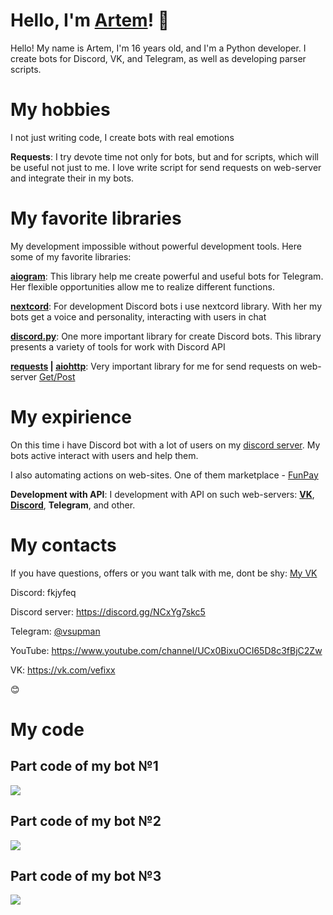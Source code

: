 # Hello, I'm [Artem](https://vk.com/vefixx)! 👋
Hello! My name is Artem, I'm 16 years old, and I'm a Python developer. I create bots for Discord, VK, and Telegram, as well as developing parser scripts.

# My hobbies
I not just writing code, I create bots with real emotions


**Requests**: I try devote time not only for bots, but and for scripts, which will be useful not just to me. I love write script for send requests on web-server and integrate their in my bots.

# My favorite libraries 
My development impossible without powerful development tools. Here some of my favorite libraries:


**[aiogram](https://aiogram.dev/)**: This library help me create powerful and useful bots for Telegram. Her flexible opportunities allow me to realize different functions.

**[nextcord](https://docs.nextcord.dev/en/stable/)**: For development Discord bots i use nextcord library. With her my bots get a voice and personality, interacting with users in chat

**[discord.py](https://discordpy.readthedocs.io/en/stable/)**: One more important library for create Discord bots. This library presents a variety of tools for work with Discord API


**[requests](https://sky.pro/media/modul-requests-v-python/) | [aiohttp](https://docs.aiohttp.org/en/stable/)**: Very important library for me for send requests on web-server [Get/Post](https://guruweba.com/html/metody-get-i-post-ispolzovanie-i-otlichiya/)

# My expirience
On this time i have Discord bot with a lot of users on my [discord server](https://discord.gg/NCxYg7skc5). My bots active interact with users and help them.

I also automating actions on web-sites. One of them marketplace - [FunPay](https://funpay.com)

**Development with API**: I development with API on such web-servers: **[VK](https://vk.com/)**, **[Discord](https://discord.com)**, **Telegram**, and other.


# My contacts
If you have questions, offers or you want talk with me, dont be shy: [My VK](https://vk.com/vefixx)

Discord: fkjyfeq

Discord server: https://discord.gg/NCxYg7skc5

Telegram: [@vsupman](https://t.me/vsupman)

YouTube: https://www.youtube.com/channel/UCx0BixuOCI65D8c3fBjC2Zw

VK: https://vk.com/vefixx

😊

# My code
## Part code of my bot №1
![](https://github.com/vefixx/vefixx/assets/131001961/01947f57-7e49-4fa4-a1b1-003cdd27567b)

## Part code of my bot №2
![](https://github.com/vefixx/vefixx/assets/131001961/336fe3fc-cfff-4c98-99be-128e5d3b3268)

## Part code of my bot №3
![](https://github.com/vefixx/vefixx/assets/131001961/62771e27-6f65-4f3d-94a7-65a7e6d72639)


